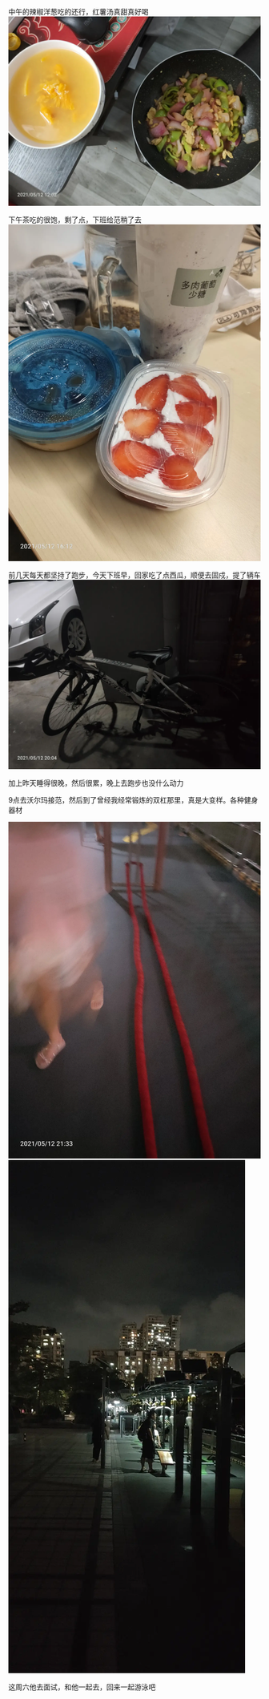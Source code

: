 中午的辣椒洋葱吃的还行，红薯汤真甜真好喝
![](../img/6904315-415cfe0bcd776009.jpg)


下午茶吃的很饱，剩了点，下班给范稍了去
![](../img/6904315-7a09b7c495b19924.jpg)


前几天每天都坚持了跑步，今天下班早，回家吃了点西瓜，顺便去固戍，提了辆车
![](../img/6904315-6db78d55a011c2a8.jpg)


加上昨天睡得很晚，然后很累，晚上去跑步也没什么动力

9点去沃尔玛接范，然后到了曾经我经常锻炼的双杠那里，真是大变样。各种健身器材

![](../img/6904315-f6275d98df186a3e.jpg)
![](../img/6904315-5e603377aa013bf7.jpg)

这周六他去面试，和他一起去，回来一起游泳吧
